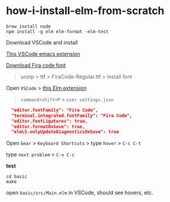# how-i-install-elm-from-scratch

```
brew install node
npm install -g elm elm-format -elm-test
```

Download VSCode and install

[This VSCode emacs extension](https://marketplace.visualstudio.com/items?itemName=lfs.vscode-emacs-friendly)

[Download Fira code font](https://github.com/tonsky/FiraCode/releases)

> unzip > ttf > FiraCode-Regular.ttf > install font

Open `VSCode` > [this Elm extension](https://marketplace.visualstudio.com/items?itemName=Elmtooling.elm-ls-vscode)

> `command+shift+P` > `user settings.json` 

```json
  "editor.fontFamily": "Fira Code",
  "terminal.integrated.fontFamily": "Fira Code",
  "editor.fontLigatures": true,
  "editor.formatOnSave": true,
  "elmLS.onlyUpdateDiagnosticsOnSave": true
```

Open `Gear` > `Keyboard Shortcuts` > type `hover` > `C-c C-t`

type `next problem` > `C-x C-c`

**test**

```
cd basic
make
```

open `basic/src/Main.elm` in VSCode, should see hovers, etc.
